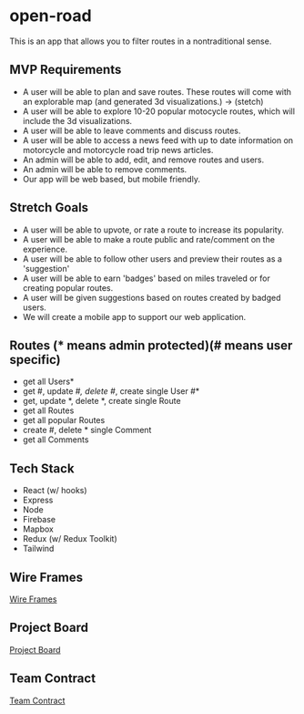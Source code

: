 # open-road
This is an app that allows you to filter routes in a nontraditional sense.

## MVP Requirements
- A user will be able to plan and save routes. These routes will come with an explorable map (and generated 3d visualizations.) -> (stetch)
- A user will be able to explore 10-20 popular motocycle routes, which will include the 3d visualizations.
- A user will be able to leave comments and discuss routes.
- A user will be able to access a news feed with up to date information on motorcycle and motorcycle road trip news articles.
- An admin will be able to add, edit, and remove routes and users.
- An admin will be able to remove comments.
- Our app will be web based, but mobile friendly.

## Stretch Goals
- A user will be able to upvote, or rate a route to increase its popularity.
- A user will be able to make a route public and rate/comment on the experience.
- A user will be able to follow other users and preview their routes as a 'suggestion'
- A user will be able to earn 'badges' based on miles traveled or for creating popular routes.
- A user will be given suggestions based on routes created by badged users.
- We will create a mobile app to support our web application.

## Routes (* means admin protected)(# means user specific)
- get all Users*
- get #, update #*, delete #*, create single User #*
- get, update *, delete *, create single Route
- get all Routes
- get all popular Routes
- create #, delete * single Comment
- get all Comments

## Tech Stack
- React (w/ hooks)
- Express
- Node
- Firebase
- Mapbox
- Redux (w/ Redux Toolkit)
- Tailwind

## Wire Frames
[Wire Frames](https://excalidraw.com/#json=BUn7GfrMDbeVfBMGaxvb0,CZSiiXMZDjFVwHDgWEvkRg)


## Project Board
[Project Board](https://github.com/orgs/fsa-nutmeg/projects/2/views/1)

## Team Contract
[Team Contract](https://docs.google.com/document/d/1l7gZSweWuQaEjdgnlw57mPh5S_VQ5SvhI6wwOpPVYfg/edit)
